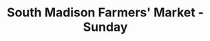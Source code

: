---
title: "South Madison Farmers' Market - Sunday"
url: /madison/south-madison-farmers-market-sunday/
shop: farm
---